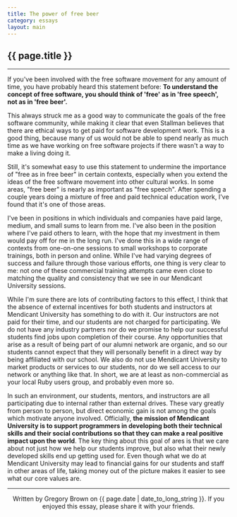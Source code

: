 ```yaml
---
title: The power of free beer 
category: essays
layout: main
---
```


## {{ page.title }}

<hr>

If you've been involved with the free software movement for any amount of time, you have probably heard this statement before: **To understand the concept of free software, you should think of 'free' as in 'free speech', not as in 'free beer'.**

This always struck me as a good way to communicate the goals of the free software community, while making it clear that even Stallman believes that there are ethical ways to get paid for software development work. This is a good thing, because many of us would not be able to spend nearly as much time as we have working on free software projects if there wasn't a way to make a living doing it.

Still, it's somewhat easy to use this statement to undermine the importance of "free as in free beer" in certain contexts, especially when you extend the ideas of the free software movement into other cultural works. In some areas, "free beer" is nearly as important as "free speech". After spending a couple years doing a mixture of free and paid technical education work, I've found that it's one of those areas.

I've been in positions in which individuals and companies have paid large, medium, and small sums to learn from me. I've also been in the position where I've paid others to learn, with the hope that my investment in them would pay off for me in the long run. I've done this in a wide range of contexts from one-on-one sessions to small workshops to corporate trainings, both in person and online. While I've had varying degrees of success and failure through those various efforts, one thing is very clear to me: not one of these commercial training attempts came even close to matching the quality and consistency that we see in our Mendicant University sessions.

While I'm sure there are lots of contributing factors to this effect, I think that the absence of external incentives for both students and instructors at Mendicant University has something to do with it. Our instructors are not paid for their time, and our students are not charged for participating. We do not have any industry partners nor do we promise to help our successful students find jobs upon completion of their course. Any opportunities that arise as a result of being part of our alumni network are organic, and so our students cannot expect that they will personally benefit in a direct way by being affiliated with our school. We also do not use Mendicant University to market products or services to our students, nor do we sell access to our network or anything like that. In short, we are at least as non-commercial as your local Ruby users group, and probably even more so.

In such an environment, our students, mentors, and instructors are all participating due to internal rather than external drives. These vary greatly from person to person, but direct economic gain is not among the goals which motivate anyone involved. Officially, **the mission of Mendicant University is to support programmers in developing both their technical skills and their social contributions so that they can make a real positive impact upon the world**. The key thing about this goal of ares is that we care about not just how we help our students improve, but also what their newly developed skills end up getting used for. Even though what we do at Mendicant University may lead to financial gains for our students and staff in other areas of life, taking money out of the picture makes it easier to see what our core values are.
<hr>

<p style="text-align: center; font-size: 1.0em">Written by Gregory Brown on {{ page.date | date_to_long_string }}. If you enjoyed this essay, please share it with your friends.</p>
